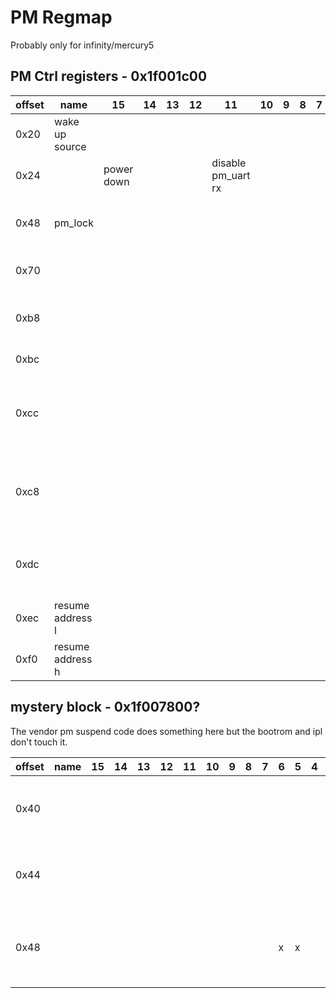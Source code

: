 # PM Regmap

Probably only for infinity/mercury5

## PM Ctrl registers - 0x1f001c00

| offset | name             | 15         | 14 | 13 | 12 | 11                 | 10 | 9 | 8 | 7 | 6 | 5 | 4             | 3               | 2                 | 1   | 0 | Notes                              |
|--------|------------------|------------|----|----|----|--------------------|----|---|---|---|---|---|---------------|-----------------|-------------------|-----|---|------------------------------------|
| 0x20   | wake up source   |            |    |    |    |                    |    |   |   |   |   |   | rtc           |                 | wol               | sar |   |                                    |
| 0x24   |                  | power down |    |    |    | disable pm_uart rx |    |   |   |   |   |   |               |                 |                   |     |   |                                    |
| 0x48   | pm_lock          |            |    |    |    |                    |    |   |   |   |   |   |               |                 |                   |     |   | write 0xbabe to unlock pm_gpio4    |
| 0x70   |                  |            |    |    |    |                    |    |   |   |   |   |   | ir in is gpio | isoen2gpio4?    | link wkint2gpio4? |     |   |                                    |
| 0xb8   |                  |            |    |    |    |                    |    |   |   |   |   |   |               |                 |                   |     |   | write 0x79 to trigger a reset      |
| 0xbc   |                  |            |    |    |    |                    |    |   |   |   |   |   |               | temp sensor en? |                   |     |   |                                    |
| 0xcc   |                  |            |    |    |    |                    |    |   |   |   |   |   |               |                 |                   |     |   | power down code writes 0x9fe8 here |
| 0xc8   |                  |            |    |    |    |                    |    |   |   |   |   |   |               |                 |                   |     |   | power down code writes 0x9fe8 here |
| 0xdc   |                  |            |    |    |    |                    |    |   |   |   |   |   |               |                 |                   |     |   | some pm code writes 0xa5 here      |
| 0xec   | resume address l |            |    |    |    |                    |    |   |   |   |   |   |               |                 |                   |     |   |                                    |
| 0xf0   | resume address h |            |    |    |    |                    |    |   |   |   |   |   |               |                 |                   |     |   |                                    |

## mystery block - 0x1f007800?

The vendor pm suspend code does something here but the bootrom and ipl don't touch it.

| offset | name | 15 | 14 | 13 | 12 | 11 | 10 | 9 | 8 | 7 | 6 | 5 | 4 | 3 | 2 | 1 | 0 | Notes                                          |
|--------|------|----|----|----|----|----|----|---|---|---|---|---|---|---|---|---|---|------------------------------------------------|
| 0x40   |      |    |    |    |    |    |    |   |   |   |   |   |   |   |   |   |   | 0x0010 when booted, can write 0x00F9           |
| 0x44   |      |    |    |    |    |    |    |   |   |   |   |   |   |   |   |   |   | 0x0001 when booted, can write 0xFFFF           |
| 0x48   |      |    |    |    |    |    |    |   |   |   | x | x |   |   |   |   |   | 0x0000 when booted, writing locks up processor |
